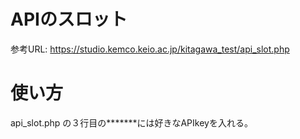 # APIのスロット
参考URL: https://studio.kemco.keio.ac.jp/kitagawa_test/api_slot.php
# 使い方
api_slot.php の３行目の*******には好きなAPIkeyを入れる。
